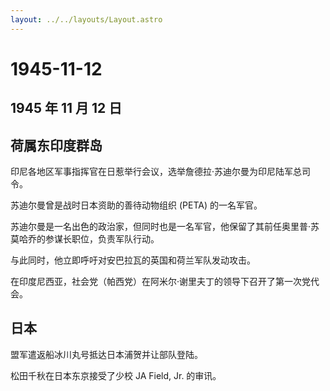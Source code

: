 ```yaml
---
layout: ../../layouts/Layout.astro
---
```


# 1945-11-12

## 1945 年 11 月 12 日

## 荷属东印度群岛

印尼各地区军事指挥官在日惹举行会议，选举詹德拉·苏迪尔曼为印尼陆军总司令。

苏迪尔曼曾是战时日本资助的善待动物组织 (PETA) 的一名军官。

苏迪尔曼是一名出色的政治家，但同时也是一名军官，他保留了其前任奥里普·苏莫哈乔的参谋长职位，负责军队行动。

与此同时，他立即呼吁对安巴拉瓦的英国和荷兰军队发动攻击。

在印度尼西亚，社会党（帕西党）在阿米尔·谢里夫丁的领导下召开了第一次党代会。

## 日本

盟军遣返船冰川丸号抵达日本浦贺并让部队登陆。

松田千秋在日本东京接受了少校 JA Field, Jr. 的审讯。